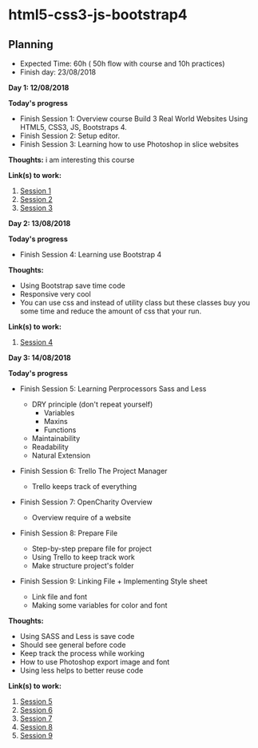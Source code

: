 ﻿# html5-css3-js-bootstrap4


## Planning


- Expected Time: 60h ( 50h flow with course and 10h practices)
- Finish day: 23/08/2018

**Day 1: 12/08/2018**

**Today's progress**

- Finish Session 1: Overview course Build 3 Real World Websites Using HTML5, CSS3, JS, Bootstraps 4.
- Finish Session 2: Setup editor.
- Finish Session 3: Learning how to use Photoshop in slice websites

**Thoughts:** i am interesting this course

**Link(s) to work:**
1. [Session 1](./Chapter-1-Introduction+Course-Essentials/README.md#session1)
2. [Session 2](./Chapter-1-Introduction+Course-Essentials/README.md#session2)
3. [Session 3](./Chapter-1-Introduction+Course-Essentials/README.md#session3)

**Day 2: 13/08/2018**

**Today's progress**

- Finish Session 4: Learning use Bootstrap 4

**Thoughts:**

- Using Bootstrap save time code
- Responsive very cool
- You can use css and instead of utility class but these classes buy you some time and reduce the amount of css that your run.

**Link(s) to work:**
1. [Session 4](./Chapter-1-Introduction+Course-Essentials/README.md#session4)

**Day 3: 14/08/2018**

**Today's progress**

- Finish Session 5: Learning Perprocessors Sass and Less
    - DRY principle (don't repeat yourself)
        - Variables
        - Maxins
        - Functions
    - Maintainability
    - Readability
    - Natural Extension

- Finish Session 6: Trello The Project Manager
    - Trello keeps track of everything
- Finish Session 7: OpenCharity Overview
    - Overview require of a website
- Finish Session 8: Prepare File
    - Step-by-step prepare file for project
    - Using Trello to keep track work
    - Make structure project's folder
- Finish Session 9: Linking File + Implementing Style sheet
    - Link file and font
    - Making some variables for color and font

**Thoughts:**

- Using SASS and Less is save code
- Should see general before code
- Keep track the process while working
- How to use Photoshop export image and font
- Using less helps to better reuse code 

**Link(s) to work:**

1. [Session 5](./Chapter-1-Introduction+Course-Essentials/README.md#session5)
2. [Session 6](./Chapter-1-Introduction+Course-Essentials/README.md#trello-the-project-manager)
3. [Session 7](./Chapter-2-OpenCharity-Overview/README.md#opencharity-overview)
4. [Session 8](./Chapter-8-Prepare-File/README.md#prepare-file)
5. [Session 9](./Chapter-2-OpenCharity-Overview/README.md#linking-files+implementing-style-sheet)

